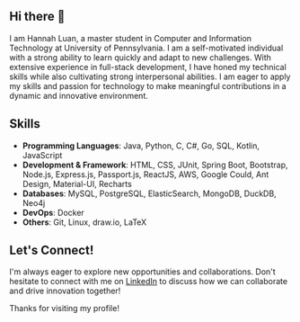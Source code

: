 ## Hi there 👋

I am Hannah Luan, a master student in Computer and Information Technology at University of Pennsylvania. I am a self-motivated individual with a strong ability to learn quickly and adapt to new challenges. With extensive experience in full-stack development, I have honed my technical skills while also cultivating strong interpersonal abilities. I am eager to apply my skills and passion for technology to make meaningful contributions in a dynamic and innovative environment.

<!--
**hqluan/hqluan** is a ✨ _special_ ✨ repository because its `README.md` (this file) appears on your GitHub profile.

Here are some ideas to get you started:

- 🔭 I’m currently working on ...
- 🌱 I’m currently learning ...
- 👯 I’m looking to collaborate on ...
- 🤔 I’m looking for help with ...
- 💬 Ask me about ...
- 📫 How to reach me: ...
- 😄 Pronouns: ...
- ⚡ Fun fact: ...
-->

## Skills
* **Programming Languages**: Java, Python, C, C#, Go, SQL, Kotlin, JavaScript
* **Development & Framework**: HTML, CSS, JUnit, Spring Boot, Bootstrap, Node.js, Express.js, Passport.js, ReactJS, AWS, Google Could, Ant Design, Material-UI, Recharts
* **Databases**: MySQL, PostgreSQL, ElasticSearch, MongoDB, DuckDB, Neo4j
* **DevOps**: Docker
* **Others**: Git, Linux, draw.io, LaTeX

## Let's Connect!
I'm always eager to explore new opportunities and collaborations. Don't hesitate to connect with me on [LinkedIn](https://www.linkedin.com/in/hannahluan/) to discuss how we can collaborate and drive innovation together!

Thanks for visiting my profile!
